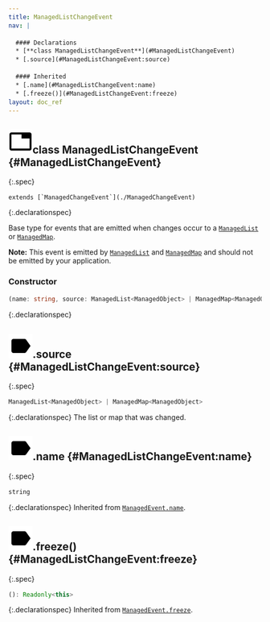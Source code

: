 ```yaml
---
title: ManagedListChangeEvent
nav: |

  #### Declarations
  * [**class ManagedListChangeEvent**](#ManagedListChangeEvent)
  * [.source](#ManagedListChangeEvent:source)

  #### Inherited
  * [.name](#ManagedListChangeEvent:name)
  * [.freeze()](#ManagedListChangeEvent:freeze)
layout: doc_ref
---
```


## ![](/assets/icons/spec-class.svg)class ManagedListChangeEvent {#ManagedListChangeEvent}
{:.spec}


<pre markdown="span"><code markdown="span">extends [`ManagedChangeEvent`](./ManagedChangeEvent)</code></pre>
{:.declarationspec}

Base type for events that are emitted when changes occur to a [`ManagedList`](./ManagedList) or [`ManagedMap`](./ManagedMap).

**Note:** This event is emitted by [`ManagedList`](./ManagedList) and [`ManagedMap`](./ManagedMap) and should not be emitted by your application.



### Constructor
```typescript
(name: string, source: ManagedList<ManagedObject> | ManagedMap<ManagedObject>): ManagedListChangeEvent
```
{:.declarationspec}



## ![](/assets/icons/spec-property.svg).source {#ManagedListChangeEvent:source}
{:.spec}

```typescript
ManagedList<ManagedObject> | ManagedMap<ManagedObject>
```
{:.declarationspec}
The list or map that was changed.



## ![](/assets/icons/spec-property.svg).name {#ManagedListChangeEvent:name}
{:.spec}

```typescript
string
```
{:.declarationspec}
Inherited from [`ManagedEvent.name`](./ManagedEvent#ManagedEvent:name).



## ![](/assets/icons/spec-method.svg).freeze() {#ManagedListChangeEvent:freeze}
{:.spec}

```typescript
(): Readonly<this>
```
{:.declarationspec}
Inherited from [`ManagedEvent.freeze`](./ManagedEvent#ManagedEvent:freeze).

